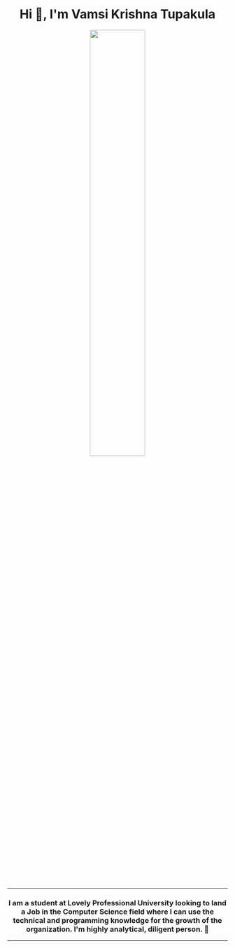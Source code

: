 <h1 align="center">Hi 👋, I'm Vamsi Krishna Tupakula</h1>
<div align="center">
<img src="https://camo.githubusercontent.com/c1dcb74cc1c1835b1d716f5051499a2814c683c806b15f04b0eba492863703e9/68747470733a2f2f63646e2e6472696262626c652e636f6d2f75736572732f3733303730332f73637265656e73686f74732f363538313234332f6176656e746f2e676966" width="50%" height="auto">
</div>

---

<h3 align="center">I am a student at Lovely Professional University looking to land a Job in the Computer Science field where I can use the technical and programming knowledge for the growth of the organization. I'm highly analytical, diligent person. 🚀</h3>

---